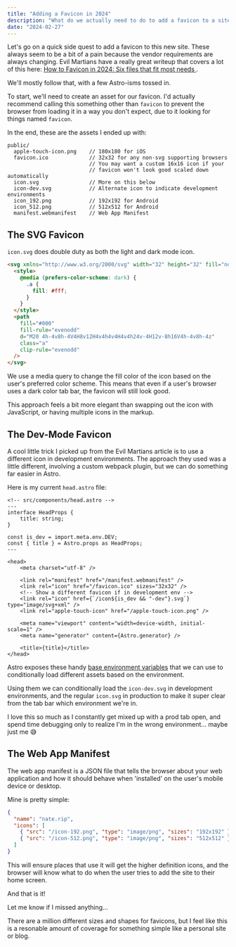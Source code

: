 ```yaml
---
title: "Adding a Favicon in 2024"
description: "What do we actually need to do to add a favicon to a site in 2024? With a little Astro flavor."
date: "2024-02-27"
---
```


Let's go on a quick side quest to add a favicon to this new site. These always seem to be a bit of a pain because the vendor requirements are always changing. Evil Martians have a really great writeup that covers a lot of this here: [How to Favicon in 2024: Six files that fit most needs
](https://evilmartians.com/chronicles/how-to-favicon-in-2021-six-files-that-fit-most-needs).

We'll mostly follow that, with a few Astro-isms tossed in.

To start, we'll need to create an asset for our favicon. I'd actually recommend calling this something other than `favicon` to prevent the browser from loading it in a way you don't expect, due to it looking for things named `favicon`.

In the end, these are the assets I ended up with:

```
public/
  apple-touch-icon.png    // 180x180 for iOS
  favicon.ico             // 32x32 for any non-svg supporting browsers
                          // You may want a custom 16x16 icon if your
                          // favicon won't look good scaled down automatically
  icon.svg                // More on this below
  icon-dev.svg            // Alternate icon to indicate development environments
  icon_192.png            // 192x192 for Android
  icon_512.png            // 512x512 for Android
  manifest.webmanifest    // Web App Manifest
```

## The SVG Favicon

`icon.svg` does double duty as both the light and dark mode icon.

```html
<svg xmlns="http://www.w3.org/2000/svg" width="32" height="32" fill="none">
  <style>
    @media (prefers-color-scheme: dark) {
      .a {
        fill: #fff;
      }
    }
  </style>
  <path
    fill="#000"
    fill-rule="evenodd"
    d="M20 4h-4v8h-4V4H8v12H4v4h4v4H4v4h24v-4H12v-8h16V4h-4v8h-4z"
    class="a"
    clip-rule="evenodd"
  />
</svg>
```

We use a media query to change the fill color of the icon based on the user's preferred color scheme. This means that even if a user's browser uses a dark color tab bar, the favicon will still look good.

This approach feels a bit more elegant than swapping out the icon with JavaScript, or having multiple icons in the markup.

## The Dev-Mode Favicon

A cool little trick I picked up from the Evil Martians article is to use a different icon in development environments. The approach they used was a little different, involving a custom webpack plugin, but we can do something far easier in Astro.

Here is my current `head.astro` file:

```astro
<!-- src/components/head.astro -->
---
interface HeadProps {
    title: string;
}

const is_dev = import.meta.env.DEV;
const { title } = Astro.props as HeadProps;
---

<head>
    <meta charset="utf-8" />

    <link rel="manifest" href="/manifest.webmanifest" />
    <link rel="icon" href="/favicon.ico" sizes="32x32" />
    <!-- Show a different favicon if in development env -->
    <link rel="icon" href={`/icon${is_dev && "-dev"}.svg`} type="image/svg+xml" />
    <link rel="apple-touch-icon" href="/apple-touch-icon.png" />

    <meta name="viewport" content="width=device-width, initial-scale=1" />
    <meta name="generator" content={Astro.generator} />

    <title>{title}</title>
</head>
```

Astro exposes these handy [base environment variables](https://docs.astro.build/en/guides/environment-variables/) that we can use to conditionally load different assets based on the environment.

Using them we can conditionally load the `icon-dev.svg` in development environments, and the regular `icon.svg` in production to make it super clear from the tab bar which environment we're in.

I love this so much as I constantly get mixed up with a prod tab open, and spend time debugging only to realize I'm in the wrong environment... maybe just me 😅

## The Web App Manifest

The web app manifest is a JSON file that tells the browser about your web application and how it should behave when 'installed' on the user's mobile device or desktop.

Mine is pretty simple:

```json
{
  "name": "nate.rip",
  "icons": [
    { "src": "/icon-192.png", "type": "image/png", "sizes": "192x192" },
    { "src": "/icon-512.png", "type": "image/png", "sizes": "512x512" }
  ]
}
```

This will ensure places that use it will get the higher definition icons, and the browser will know what to do when the user tries to add the site to their home screen.

And that is it!

Let me know if I missed anything...

There are a million different sizes and shapes for favicons, but I feel like this is a resonable amount of coverage for something simple like a personal site or blog.
